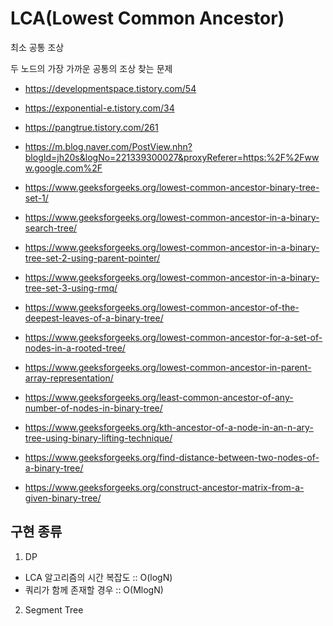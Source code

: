 # LCA(Lowest Common Ancestor)

최소 공통 조상

두 노드의 가장 가까운 공통의 조상 찾는 문제

- https://developmentspace.tistory.com/54
- https://exponential-e.tistory.com/34
- https://pangtrue.tistory.com/261
- https://m.blog.naver.com/PostView.nhn?blogId=jh20s&logNo=221339300027&proxyReferer=https:%2F%2Fwww.google.com%2F

- https://www.geeksforgeeks.org/lowest-common-ancestor-binary-tree-set-1/
- https://www.geeksforgeeks.org/lowest-common-ancestor-in-a-binary-search-tree/
- https://www.geeksforgeeks.org/lowest-common-ancestor-in-a-binary-tree-set-2-using-parent-pointer/
- https://www.geeksforgeeks.org/lowest-common-ancestor-in-a-binary-tree-set-3-using-rmq/
- https://www.geeksforgeeks.org/lowest-common-ancestor-of-the-deepest-leaves-of-a-binary-tree/
- https://www.geeksforgeeks.org/lowest-common-ancestor-for-a-set-of-nodes-in-a-rooted-tree/
- https://www.geeksforgeeks.org/lowest-common-ancestor-in-parent-array-representation/
- https://www.geeksforgeeks.org/least-common-ancestor-of-any-number-of-nodes-in-binary-tree/
- https://www.geeksforgeeks.org/kth-ancestor-of-a-node-in-an-n-ary-tree-using-binary-lifting-technique/
- https://www.geeksforgeeks.org/find-distance-between-two-nodes-of-a-binary-tree/
- https://www.geeksforgeeks.org/construct-ancestor-matrix-from-a-given-binary-tree/



## 구현 종류

1. DP

- LCA 알고리즘의 시간 복잡도 :: O(logN)
- 쿼리가 함께 존재할 경우 :: O(MlogN)

2. Segment Tree


